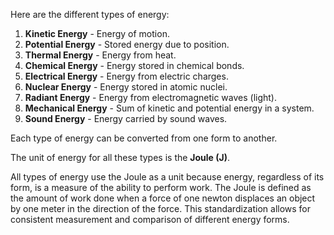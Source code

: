 Here are the different types of energy:

1. **Kinetic Energy** - Energy of motion.
2. **Potential Energy** - Stored energy due to position.
3. **Thermal Energy** - Energy from heat.
4. **Chemical Energy** - Energy stored in chemical bonds.
5. **Electrical Energy** - Energy from electric charges.
6. **Nuclear Energy** - Energy stored in atomic nuclei.
7. **Radiant Energy** - Energy from electromagnetic waves (light).
8. **Mechanical Energy** - Sum of kinetic and potential energy in a system.
9. **Sound Energy** - Energy carried by sound waves.

Each type of energy can be converted from one form to another.

The unit of energy for all these types is the **Joule (J)**.

All types of energy use the Joule as a unit because energy, regardless of its form, is a measure of the ability to perform work. The Joule is defined as the amount of work done when a force of one newton displaces an object by one meter in the direction of the force. This standardization allows for consistent measurement and comparison of different energy forms.
